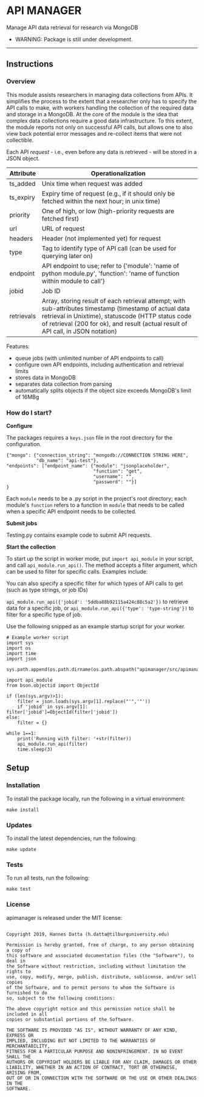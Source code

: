 # API MANAGER

Manage API data retrieval for research via MongoDB

* WARNING: Package is still under development.

---

## Instructions

### Overview

This module assists researchers in managing data collections from APIs. 
It simplifies the process to the extent that a researcher only has to
specify the API calls to make, with workers handling the 
collection of the required data and storage in a MongoDB. 
At the core of the module is the idea that complex data collections
require a good data infrastructure. To this extent, the module
reports not only on successful API calls, but allows one to also view
back potential error messages and re-collect items that were not collectible.

Each API *request* - i.e., even before any data is retrieved - will be stored in a JSON object.


Attribute                         |               Operationalization
----------------------------------|------------------------------------------------------------------
ts_added | Unix time when request was added
ts_expiry | Expiry time of request (e.g., if it should only be fetched within the next hour; in unix time)
priority | One of high, or low (high-priority requests are fetched first)
url | URL of request
headers	 | Header (not implemented yet) for request
type | Tag to identify type of API call (can be used for querying later on)
endpoint | API endpoint to use; refer to {'module': 'name of python module.py', 'function': 'name of function within module to call'}
jobid | Job ID
retrievals | Array, storing result of each retrieval attempt; with sub-attributes timestamp (timestamp of actual data retrieval in Unixtime), statuscode (HTTP status code of retrieval (200 for ok), and result (actual result of API call, in JSON notation)

Features:
- queue jobs (with unlimited number of API endpoints to call)
- configure own API endpoints, including authentication and retrieval limits
- stores data in MongoDB
- separates data collection from parsing
- automatically splits objects if the object size exceeds MongoDB's limit of 16MBg


### How do I start?

**Configure**

The packages requires a `keys.json` file in the root directory for the configuration.

```
{"mongo": {"connection_string": "mongodb://CONNECTION STRING HERE",
		   "db_name": "api-test"},
"endpoints": ["endpoint_name": {"module": "jsonplaceholder",
								"function": "get",
								"username": "",
								"password": ""}]
}

```

Each `module` needs to be a .py script in the project's root directory; each module's `function` refers to 
a function in `module` that needs to be called when a specific API endpoint needs to be collected.

**Submit jobs**

Testing.py contains example code to submit API requests.

**Start the collection**

To start up the script in worker mode, put `import api_module` in your script,
and call `api_module.run_api()`. The method accepts a filter argument, which can be used
to filter for specific calls. Examples include:



You can also specify a specific filter for which types of API calls to get (such as type strings, or job IDs)

`api_module.run_api({'jobid': '5ddba88b92115a424c88c5a2'})` to retrieve 
data for a specific job, or
`api_module.run_api({'type': 'type-string'})` to filter for a specific type of job.

Use the following snipped as an example startup script for your worker.

```
# Example worker script
import sys
import os
import time
import json

sys.path.append(os.path.dirname(os.path.abspath("apimanager/src/apimanager//api_module.py")))

import api_module
from bson.objectid import ObjectId
  
if (len(sys.argv)>1):
    filter = json.loads(sys.argv[1].replace("'",'"'))
    if 'jobid' in sys.argv[1]: filter['jobid']=ObjectId(filter['jobid'])
else:
    filter = {}
    
while 1==1:
    print('Running with filter: '+str(filter))
    api_module.run_api(filter)
    time.sleep(3)

```

## Setup

### Installation

To install the package locally, run the following in a virtual environment:

    make install

### Updates

To install the latest dependencies, run the following:

    make update

### Tests

To run all tests, run the following:

    make test



### License

apimanager is released under the MIT license:


```

Copyright 2019, Hannes Datta (h.datta@tilburguniversity.edu)

Permission is hereby granted, free of charge, to any person obtaining a copy of
this software and associated documentation files (the "Software"), to deal in
the Software without restriction, including without limitation the rights to
use, copy, modify, merge, publish, distribute, sublicense, and/or sell copies
of the Software, and to permit persons to whom the Software is furnished to do
so, subject to the following conditions:

The above copyright notice and this permission notice shall be included in all
copies or substantial portions of the Software.

THE SOFTWARE IS PROVIDED "AS IS", WITHOUT WARRANTY OF ANY KIND, EXPRESS OR
IMPLIED, INCLUDING BUT NOT LIMITED TO THE WARRANTIES OF MERCHANTABILITY,
FITNESS FOR A PARTICULAR PURPOSE AND NONINFRINGEMENT. IN NO EVENT SHALL THE
AUTHORS OR COPYRIGHT HOLDERS BE LIABLE FOR ANY CLAIM, DAMAGES OR OTHER
LIABILITY, WHETHER IN AN ACTION OF CONTRACT, TORT OR OTHERWISE, ARISING FROM,
OUT OF OR IN CONNECTION WITH THE SOFTWARE OR THE USE OR OTHER DEALINGS IN THE
SOFTWARE.
```
